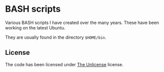 # BASH scripts

Various BASH scripts I have created over the many years. These have been working on the latest Ubuntu.

They are usually found in the directory `$HOME/bin`.

## License

The code has been licensed under [The Unlicense](https://opensource.org/license/unlicense) license.
